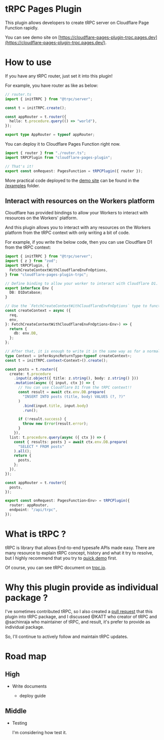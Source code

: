 # tRPC Pages Plugin

This plugin allows developers to create tRPC server on Cloudflare Page Function rapidly.

You can see demo site on [https://cloudflare-pages-plugin-trpc.pages.dev](https://cloudflare-pages-plugin-trpc.pages.dev/).

# How to use

If you have any tRPC router, just set it into this plugin!

For example, you have router as like as below:

```ts
// router.ts
import { initTRPC } from "@trpc/server";

const t = initTRPC.create();

const appRouter = t.router({
  hello: t.procedure.query(() => "world"),
});

export type AppRouter = typeof appRouter;
```

You can deploy it to Cloudflare Pages Function right now.

```ts
import { router } from "./router.ts";
import tRPCPlugin from "cloudflare-pages-plugin";

// That's it!
export const onRequest: PagesFunction = tRPCPlugin({ router });
```

More practical code deployed to the [demo site](https://cloudflare-pages-plugin-trpc.pages.dev) can be found in the [/examples](https://github.com/toyamarinyon/cloudflare-pages-plugin-trpc/tree/main/examples) folder.

## Interact with resources on the Workers platform

Cloudflare has provided bindings to allow your Workers to interact with resources on the Workers' platform.

And this plugin allows you to interact with any resources on the Workers platform from the tRPC context with only writing a bit of code.

For example, if you write the below code, then you can use Cloudflare D1 from the tRPC context:

```ts
import { initTRPC } from "@trpc/server";
import { z } from "zod";
import tRPCPlugin, {
  FetchCreateContextWithCloudflareEnvFnOptions,
} from "cloudflare-pages-plugin-trpc";

// Define binding to allow your worker to interact with Cloudflare D1.
export interface Env {
  DB: D1Database;
}

// Use the `FetchCreateContextWithCloudflareEnvFnOptions` type to function parameter to createContext, and it can expose Cloudflare Env to tRPC's context.
const createContext = async ({
  req,
  env,
}: FetchCreateContextWithCloudflareEnvFnOptions<Env>) => {
  return {
    db: env.DB,
  };
};

// After that, it is enough to write it in the same way as for a normal tRPC
type Context = inferAsyncReturnType<typeof createContext>;
const t = initTRPC.context<Context>().create();

const posts = t.router({
  create: t.procedure
    .input(z.object({ title: z.string(), body: z.string() }))
    .mutation(async ({ input, ctx }) => {
      // You can use Cloudflare D1 from the tRPC context!!
      const result = await ctx.env.DB.prepare(
        "INSERT INTO posts (title, body) VALUES (?, ?)"
      )
        .bind(input.title, input.body)
        .run();

      if (!result.success) {
        throw new Error(result.error);
      }
    }),
  list: t.procedure.query(async ({ ctx }) => {
    const { results: posts } = await ctx.env.DB.prepare(
      "SELECT * FROM posts"
    ).all();
    return {
      posts,
    };
  }),
});

const appRouter = t.router({
  posts,
});

export const onRequest: PagesFunction<Env> = tRPCPlugin({
  router: appRouter,
  endpoint: "/api/trpc",
});
```

# What is tRPC ?

tRPC is library that allows End-to-end typesafe APIs made easy. There are many resource to explain tRPC concept, history and what it try to resolve, but I highly recommend that you try to [quick demo](https://sat0shi.dev/posts/trpc-hands-on) first.

Of course, you can see tRPC document on [trpc.io](https://trpc.io/).

# Why this plugin provide as individual package ?

I've sometimes contributed tRPC, so I also created a [pull request](https://github.com/trpc/trpc/pull/1882) that this plugin into tRPC package, and I discussed @KATT who creator of tRPC and @sachinraja who maintainer of tRPC, and result, it's prefer to provide as individual package.

So, I'll continue to actively follow and maintain tRPC updates.

# Road map

## High

- Write documents

  - deploy guide

## Middle

- Testing

  I'm considering how test it.
